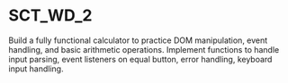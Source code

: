 # SCT_WD_2
Build a fully functional calculator to practice DOM manipulation, event handling, and basic arithmetic operations. Implement functions to handle input parsing, event listeners on equal button, error handling, keyboard input handling.
